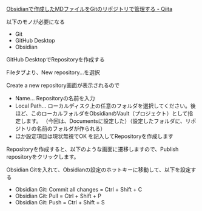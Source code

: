 [Obsidianで作成したMDファイルをGitのリポジトリで管理する - Qiita](https://qiita.com/xle_quality/items/7b386972c99bcc92bd6e)

以下のモノが必要になる
-   Git
-   GitHub Desktop
-   Obsidian

GitHub DesktopでRepositoryを作成する

Fileタブより、New repository...を選択

Create a new repository画面が表示されるので
-   Name... Repositoryの名前を入力
-   Local Path... ローカルディスク上の任意のフォルダを選択してください。後ほど、このローカルフォルダをObsidianのVault（プロジェクト）として指定します。  （今回は、Documentsに設定した）（設定したフォルダに、リポジトリの名前のフォルダが作られる）
- ほか設定項目は現状無視でOK
を記入してRepositoryを作成します

Repositoryを作成すると、以下のような画面に遷移しますので、Publish repositoryをクリックします。


Obsidian Gitを入れて、Obsidianの設定のホットキーに移動して、以下を設定する
-   Obsidian Git: Commit all changes = Ctrl + Shift + C
-   Obsidian Git: Pull = Ctrl + Shift + P
-   Obsidian Git: Push = Ctrl + Shift + S

